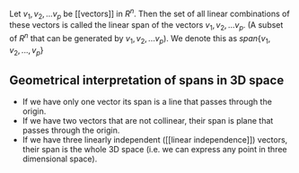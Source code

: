 Let $v_1,v_2,...v_p$ be [[vectors]] in $R^n$. Then the set of all linear combinations of these vectors is called the linear span of the vectors $v_1,v_2,...v_p$. (A subset of $R^n$ that can be generated by $v_1,v_2,...v_p$). We denote this as $span\{v_1,v_2,...,v_p\}$ 

## Geometrical interpretation of spans in 3D space
- If we have only one vector its span is a line that passes through the origin.
- If we have two vectors that are not collinear, their span is plane that passes through the origin.
- If we have three linearly independent ([[linear independence]]) vectors, their span is the whole 3D space (i.e. we can express any point in three dimensional space). 